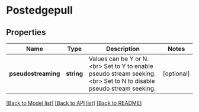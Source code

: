 # Postedgepull

## Properties
Name | Type | Description | Notes
------------ | ------------- | ------------- | -------------
**pseudostreaming** | **string** | Values can be Y or N.&lt;br&gt; Set to Y to enable pseudo stream seeking.&lt;br&gt; Set to N to disable  pseudo stream seeking. | [optional] 

[[Back to Model list]](../README.md#documentation-for-models) [[Back to API list]](../README.md#documentation-for-api-endpoints) [[Back to README]](../README.md)

